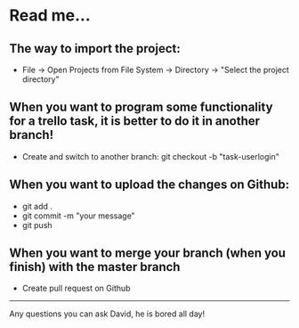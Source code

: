 # Read me...
## The way to import the project:
- File -> Open Projects from File System -> Directory -> "Select the project directory"

## When you want to program some functionality for a trello task, it is better to do it in another branch!
- Create and switch to another branch: git checkout -b "task-userlogin"

## When you want to upload the changes on Github:
- git add .
- git commit -m "your message"
- git push

## When you want to merge your branch (when you finish) with the master branch
- Create pull request on Github

<hr>
Any questions you can ask David, he is bored all day!

